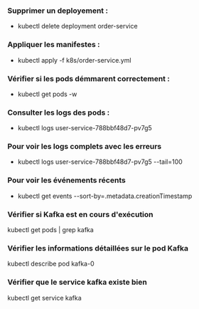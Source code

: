 ### Supprimer un deployement : 
- kubectl delete deployment order-service
### Appliquer les manifestes : 
- kubectl apply -f k8s/order-service.yml
### Vérifier si les pods démmarent correctement : 
- kubectl get pods -w
### Consulter les logs des pods : 
- kubectl logs user-service-788bbf48d7-pv7g5
### Pour voir les logs complets avec les erreurs
- kubectl logs user-service-788bbf48d7-pv7g5 --tail=100
### Pour voir les événements récents
- kubectl get events --sort-by=.metadata.creationTimestamp
### Vérifier si Kafka est en cours d'exécution
kubectl get pods | grep kafka
### Vérifier les informations détaillées sur le pod Kafka
kubectl describe pod kafka-0

### Vérifier que le service kafka existe bien
kubectl get service kafka